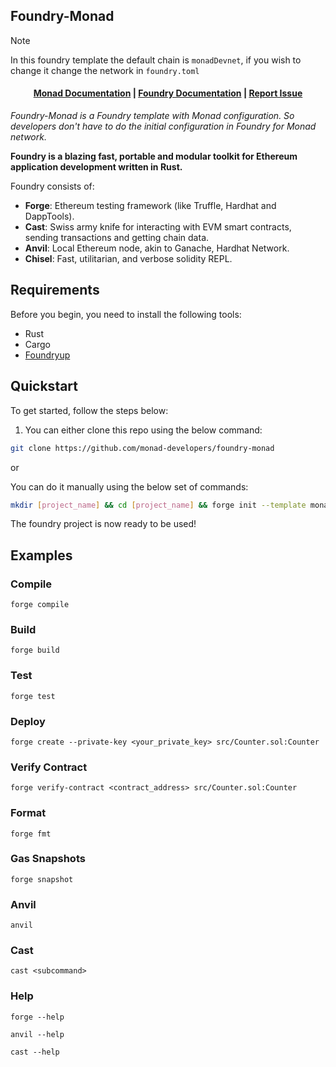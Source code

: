 ## Foundry-Monad

> [!NOTE]  
> In this foundry template the default chain is `monadDevnet`, if you wish to change it change the network in `foundry.toml`

<!-- TODO: Add Image -->

<h4 align="center">
  <a href="https://docs.monad.xyz">Monad Documentation</a> | <a href="https://book.getfoundry.sh/">Foundry Documentation</a> | 
   <a href="https://github.com/monad-devrel/foundry-monad/issues">Report Issue</a>
</h4>

_Foundry-Monad is a Foundry template with Monad configuration. So developers don't have to do the initial configuration in Foundry for Monad network._

**Foundry is a blazing fast, portable and modular toolkit for Ethereum application development written in Rust.**

Foundry consists of:

-   **Forge**: Ethereum testing framework (like Truffle, Hardhat and DappTools).
-   **Cast**: Swiss army knife for interacting with EVM smart contracts, sending transactions and getting chain data.
-   **Anvil**: Local Ethereum node, akin to Ganache, Hardhat Network.
-   **Chisel**: Fast, utilitarian, and verbose solidity REPL.

## Requirements

Before you begin, you need to install the following tools:

-   Rust
-   Cargo
-   [Foundryup](https://book.getfoundry.sh/getting-started/installation)

## Quickstart

To get started, follow the steps below:

1. You can either clone this repo using the below command:

```sh
git clone https://github.com/monad-developers/foundry-monad
```

or

You can do it manually using the below set of commands:

```sh
mkdir [project_name] && cd [project_name] && forge init --template monad-devrel/foundry-monad
```

The foundry project is now ready to be used!

## Examples

### Compile

```shell
forge compile
```

### Build

```shell
forge build
```

### Test

```shell
forge test
```

### Deploy

```shell
forge create --private-key <your_private_key> src/Counter.sol:Counter
```

### Verify Contract

```shell
forge verify-contract <contract_address> src/Counter.sol:Counter
```

### Format

```shell
forge fmt
```

### Gas Snapshots

```shell
forge snapshot
```

### Anvil

```shell
anvil
```

### Cast

```shell
cast <subcommand>
```

### Help

```shell
forge --help
```

```shell
anvil --help
```

```shell
cast --help
```
